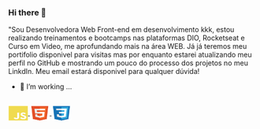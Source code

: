 ### Hi there 👋

"Sou Desenvolvedora Web Front-end em desenvolvimento kkk, estou realizando treinamentos e bootcamps nas plataformas DIO, Rocketseat e Curso em Video, me aprofundando mais na área WEB. Já já teremos meu portifolio disponivel para visitas mas por enquanto estarei atualizando meu perfil no GitHub e mostrando um pouco do processo dos projetos no meu LinkdIn.
Meu email estará disponivel para qualquer dúvida!

- 🔭 I’m working ...


<div align="center">
  <a href="https://github.com/anasenna01">
</div>
<div style="display: inline_block"><br>
  <img align="center" alt="Ana-Js" height="30" width="40" src="https://raw.githubusercontent.com/devicons/devicon/master/icons/javascript/javascript-plain.svg">
  <img align="center" alt="Ana-HTML" height="30" width="40" src="https://raw.githubusercontent.com/devicons/devicon/master/icons/html5/html5-original.svg">
  <img align="center" alt="Ana-CSS" height="30" width="40" src="https://raw.githubusercontent.com/devicons/devicon/master/icons/css3/css3-original.svg">


  


</div>
